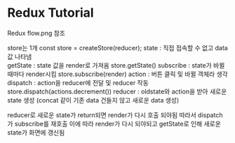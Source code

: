 # Redux Tutorial

Redux flow.png 참조

store는 1개                                         const store = createStore(reducer);
state : 직접 접속할 수 없고 data값 나타냄     
getState : state 값을 render로 가져옴                store.getState()
subscribe : state가 바뀔때마다 render시킴            store.subscribe(render)
action : 버튼 클릭 및 바뀔 객체라 생각
dispatch : action을 reducer에 전달 및 reducer 작동   store.dispatch(actions.decrement())
reducer : oldstate와 action을 받아 새로운 state 생성 (concat 같이 기존 data 건들지 않고 새로운 data 생성)

reducer로 새로운 state가 return되면 render가 다시 호출 되야됨
따라서 dispatch가 subscribe를 재호출
이에 따라 render가 다시 되야되고 getState로 인해 새로운 state가 화면에 갱신됨
            

